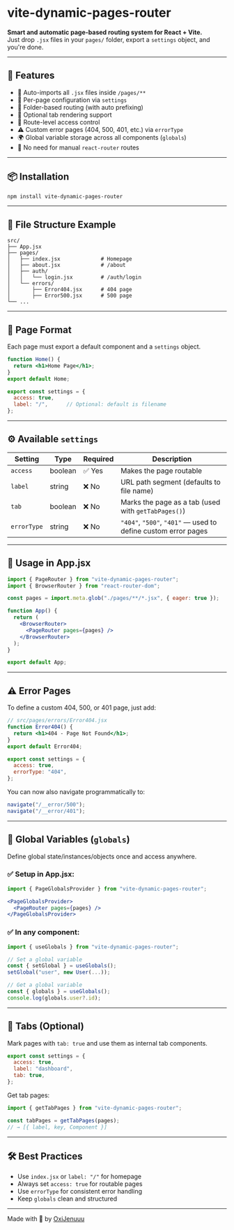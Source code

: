 # vite-dynamic-pages-router

**Smart and automatic page-based routing system for React + Vite.**  
Just drop `.jsx` files in your `pages/` folder, export a `settings` object, and you're done.

---

## 🚀 Features

- 🔄 Auto-imports all `.jsx` files inside `/pages/**`
- 🧠 Per-page configuration via `settings`
- 📁 Folder-based routing (with auto prefixing)
- 🧩 Optional tab rendering support
- 🔐 Route-level access control
- ⚠️ Custom error pages (404, 500, 401, etc.) via `errorType`
- 🌍 Global variable storage across all components (`globals`)
- 🧼 No need for manual `react-router` routes

---

## 📦 Installation

```bash
npm install vite-dynamic-pages-router
```

---

## 🧱 File Structure Example

```
src/
├── App.jsx
├── pages/
│   ├── index.jsx             # Homepage
│   ├── about.jsx             # /about
│   ├── auth/
│   │   └── login.jsx         # /auth/login
│   └── errors/
│       ├── Error404.jsx      # 404 page
│       ├── Error500.jsx      # 500 page
└── ...
```

---

## 🧩 Page Format

Each page must export a default component and a `settings` object.

```jsx
function Home() {
  return <h1>Home Page</h1>;
}
export default Home;

export const settings = {
  access: true,
  label: "/",      // Optional: default is filename
};
```

---

## ⚙️ Available `settings`

| Setting      | Type    | Required | Description                                                                 |
|--------------|---------|----------|-----------------------------------------------------------------------------|
| `access`     | boolean | ✅ Yes    | Makes the page routable                                                     |
| `label`      | string  | ❌ No     | URL path segment (defaults to file name)                                   |
| `tab`        | boolean | ❌ No     | Marks the page as a tab (used with `getTabPages()`)                        |
| `errorType`  | string  | ❌ No     | `"404"`, `"500"`, `"401"` — used to define custom error pages              |

---

## 🧪 Usage in App.jsx

```jsx
import { PageRouter } from "vite-dynamic-pages-router";
import { BrowserRouter } from "react-router-dom";

const pages = import.meta.glob("./pages/**/*.jsx", { eager: true });

function App() {
  return (
    <BrowserRouter>
      <PageRouter pages={pages} />
    </BrowserRouter>
  );
}

export default App;
```

---

## ⚠️ Error Pages

To define a custom 404, 500, or 401 page, just add:

```jsx
// src/pages/errors/Error404.jsx
function Error404() {
  return <h1>404 - Page Not Found</h1>;
}
export default Error404;

export const settings = {
  access: true,
  errorType: "404",
};
```

You can now also navigate programmatically to:

```jsx
navigate("/__error/500");
navigate("/__error/401");
```

---

## 🧠 Global Variables (`globals`)

Define global state/instances/objects once and access anywhere.

### ✅ Setup in App.jsx:

```jsx
import { PageGlobalsProvider } from "vite-dynamic-pages-router";

<PageGlobalsProvider>
  <PageRouter pages={pages} />
</PageGlobalsProvider>
```

### ✅ In any component:

```jsx
import { useGlobals } from "vite-dynamic-pages-router";

// Set a global variable
const { setGlobal } = useGlobals();
setGlobal("user", new User(...));

// Get a global variable
const { globals } = useGlobals();
console.log(globals.user?.id);
```

---

## 🧩 Tabs (Optional)

Mark pages with `tab: true` and use them as internal tab components.

```jsx
export const settings = {
  access: true,
  label: "dashboard",
  tab: true,
};
```

Get tab pages:

```jsx
import { getTabPages } from "vite-dynamic-pages-router";

const tabPages = getTabPages(pages);
// → [{ label, key, Component }]
```

---

## 🛠️ Best Practices

- Use `index.jsx` or `label: "/"` for homepage
- Always set `access: true` for routable pages
- Use `errorType` for consistent error handling
- Keep `globals` clean and structured

---

Made with 💙 by [OxiJenuuu](https://github.com/OxiJenuuu)